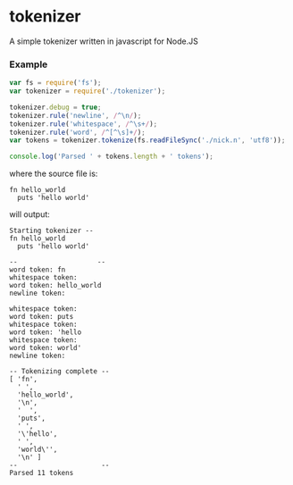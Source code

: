 # tokenizer #
A simple tokenizer written in javascript for Node.JS

### Example ###
```javascript
var fs = require('fs');
var tokenizer = require('./tokenizer');

tokenizer.debug = true;
tokenizer.rule('newline', /^\n/);
tokenizer.rule('whitespace', /^\s+/);
tokenizer.rule('word', /^[^\s]+/);
var tokens = tokenizer.tokenize(fs.readFileSync('./nick.n', 'utf8'));

console.log('Parsed ' + tokens.length + ' tokens');
```

where the source file is:
```
fn hello_world
  puts 'hello world'
```


will output:

```
Starting tokenizer --
fn hello_world
  puts 'hello world'

--                    --
word token: fn
whitespace token:  
word token: hello_world
newline token: 

whitespace token:   
word token: puts
whitespace token:  
word token: 'hello
whitespace token:  
word token: world'
newline token: 

-- Tokenizing complete --
[ 'fn',
  ' ',
  'hello_world',
  '\n',
  '  ',
  'puts',
  ' ',
  '\'hello',
  ' ',
  'world\'',
  '\n' ]
--                     --
Parsed 11 tokens
